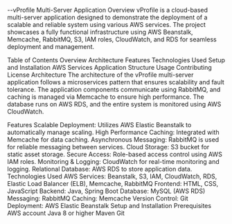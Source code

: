 --vProfile Multi-Server Application
Overview
vProfile is a cloud-based multi-server application designed to demonstrate the deployment of a scalable and reliable system using various AWS services. The project showcases a fully functional infrastructure using AWS Beanstalk, Memcache, RabbitMQ, S3, IAM roles, CloudWatch, and RDS for seamless deployment and management.

Table of Contents
Overview
Architecture
Features
Technologies Used
Setup and Installation
AWS Services
Application Structure
Usage
Contributing
License
Architecture
The architecture of the vProfile multi-server application follows a microservices pattern that ensures scalability and fault tolerance. The application components communicate using RabbitMQ, and caching is managed via Memcache to ensure high performance. The database runs on AWS RDS, and the entire system is monitored using AWS CloudWatch.


Features
Scalable Deployment: Utilizes AWS Elastic Beanstalk to automatically manage scaling.
High Performance Caching: Integrated with Memcache for data caching.
Asynchronous Messaging: RabbitMQ is used for reliable messaging between services.
Cloud Storage: S3 bucket for static asset storage.
Secure Access: Role-based access control using AWS IAM roles.
Monitoring & Logging: CloudWatch for real-time monitoring and logging.
Relational Database: AWS RDS to store application data.
Technologies Used
AWS Services: Beanstalk, S3, IAM, CloudWatch, RDS, Elastic Load Balancer (ELB), Memcache, RabbitMQ
Frontend: HTML, CSS, JavaScript
Backend: Java, Spring Boot
Database: MySQL (AWS RDS)
Messaging: RabbitMQ
Caching: Memcache
Version Control: Git
Deployment: AWS Elastic Beanstalk
Setup and Installation
Prerequisites
AWS account
Java 8 or higher
Maven
Git
